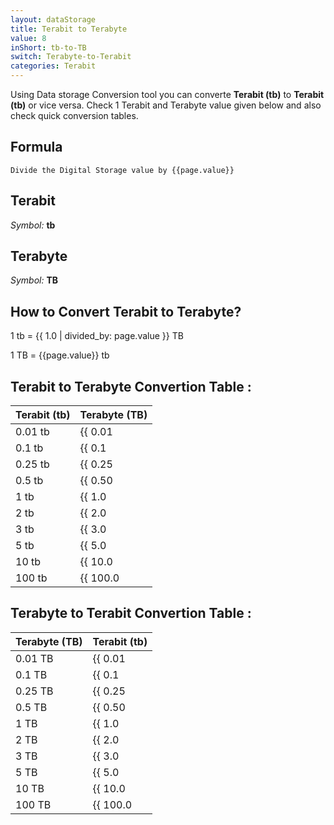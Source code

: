 ```yaml
---
layout: dataStorage
title: Terabit to Terabyte
value: 8
inShort: tb-to-TB
switch: Terabyte-to-Terabit
categories: Terabit
---
```


Using Data storage Conversion tool you can converte **Terabit (tb)** to **Terabit (tb)** or vice versa. Check 1 Terabit and Terabyte value given below and also check quick conversion tables.

## Formula
`Divide the Digital Storage value by {{page.value}}`

## Terabit
*Symbol:* **tb**

## Terabyte
*Symbol:* **TB**

## How to Convert Terabit to Terabyte?

1 tb = {{ 1.0 | divided_by: page.value }} TB

1 TB = {{page.value}} tb


## Terabit to Terabyte Convertion Table :

| Terabit (tb) | Terabyte (TB) |
| ---- | ---- |
| 0.01 tb | {{ 0.01 | divided_by: page.value }} TB |
| 0.1 tb | {{ 0.1 | divided_by: page.value }} TB |
| 0.25 tb | {{ 0.25 | divided_by: page.value }} TB |
| 0.5 tb | {{ 0.50 | divided_by: page.value }} TB |
| 1 tb | {{ 1.0 | divided_by: page.value }} TB |
| 2 tb | {{ 2.0 | divided_by: page.value }} TB |
| 3 tb | {{ 3.0 | divided_by: page.value }} TB |
| 5 tb | {{ 5.0 | divided_by: page.value }} TB |
| 10 tb | {{ 10.0 | divided_by: page.value }} TB |
| 100 tb | {{ 100.0 | divided_by: page.value }} TB |

## Terabyte to Terabit Convertion Table :

| Terabyte (TB) | Terabit (tb) |
| ---- | ---- |
| 0.01 TB | {{ 0.01 | times: page.value }} tb |
| 0.1 TB | {{ 0.1 | times: page.value }} tb |
| 0.25 TB | {{ 0.25 | times: page.value }} tb |
| 0.5 TB | {{ 0.50 | times: page.value }} tb |
| 1 TB | {{ 1.0 | times: page.value }} tb |
| 2 TB | {{ 2.0 | times: page.value }} tb |
| 3 TB | {{ 3.0 | times: page.value }} tb |
| 5 TB | {{ 5.0 | times: page.value }} tb |
| 10 TB | {{ 10.0 | times: page.value }} tb |
| 100 TB | {{ 100.0 | times: page.value }} tb |


<script>
document.getElementById('selectInput')[14].selected = true
document.getElementById('selectOutput')[16].selected = true
</script>

